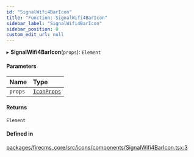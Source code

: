 ```yaml
---
id: "SignalWifi4BarIcon"
title: "Function: SignalWifi4BarIcon"
sidebar_label: "SignalWifi4BarIcon"
sidebar_position: 0
custom_edit_url: null
---
```


▸ **SignalWifi4BarIcon**(`props`): `Element`

#### Parameters

| Name | Type |
| :------ | :------ |
| `props` | [`IconProps`](../types/IconProps.md) |

#### Returns

`Element`

#### Defined in

[packages/firecms_core/src/icons/components/SignalWifi4BarIcon.tsx:3](https://github.com/FireCMSco/firecms/blob/d45f3739/packages/firecms_core/src/icons/components/SignalWifi4BarIcon.tsx#L3)
